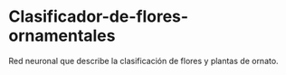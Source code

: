 # Clasificador-de-flores-ornamentales
Red neuronal que describe la clasificación de flores y plantas de ornato.
